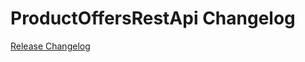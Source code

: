 # ProductOffersRestApi Changelog

[Release Changelog](https://github.com/spryker/product-offers-rest-api/releases)
